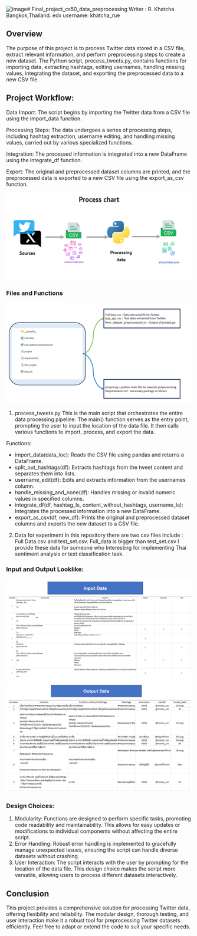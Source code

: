 ![image](https://github.com/Fairpart/Final_project_cs50_data_preprocessing/assets/93822431/2b2eebd9-ae86-47d4-ae25-820f84f51702)# Final_project_cs50_data_preprocessing
Writer : R. Khatcha Bangkok,Thailand.
edx username: khatcha_rue

## Overview
The purpose of this project is to process Twitter data stored in a CSV file, extract relevant information, and perform preprocessing steps to create a new dataset. The Python script, process_tweets.py, contains functions for importing data, extracting hashtags, editing usernames, handling missing values, integrating the dataset, and exporting the preprocessed data to a new CSV file.

## Project Workflow:
Data Import: The script begins by importing the Twitter data from a CSV file using the import_data function.

Processing Steps: The data undergoes a series of processing steps, including hashtag extraction, username editing, and handling missing values, carried out by various specialized functions.

Integration: The processed information is integrated into a new DataFrame using the integrate_df function.

Export: The original and preprocessed dataset columns are printed, and the preprocessed data is exported to a new CSV file using the export_as_csv function.

![Alt Text](https://github.com/Fairpart/Final_project_cs50_data_preprocessing/raw/main/image/flow_chart.png)

### Files and Functions
![Alt Text](https://github.com/Fairpart/Final_project_cs50_data_preprocessing/blob/main/image/files_tree.png)
1. process_tweets.py
This is the main script that orchestrates the entire data processing pipeline. The main() function serves as the entry point, prompting the user to input the location of the data file. It then calls various functions to import, process, and export the data.

Functions:
  - import_data(data_loc): Reads the CSV file using pandas and returns a DataFrame.
  - split_out_hashtags(df): Extracts hashtags from the tweet content and separates them into lists.
  - username_edit(df): Edits and extracts information from the usernames column.
  - handle_missing_and_none(df): Handles missing or invalid numeric values in specified columns.
  - integrate_df(df, hashtag_ls, content_without_hashtags, username_ls): Integrates the processed information into a new DataFrame.
  - export_as_csv(df, new_df): Prints the original and preprocessed dataset columns and exports the new dataset to a CSV file.

2. Data for experiment
In this repository there are two csv files include : Full Data.csv and test_set.csv. Full_data is bigger than test_set.csv I provide these data for someone who Interesting for implementing Thai sentiment analysis or text classification task.

### Input and Output Looklike:
![Alt Text](https://github.com/Fairpart/Final_project_cs50_data_preprocessing/blob/main/image/Input_data.png)
![Alt Text](https://github.com/Fairpart/Final_project_cs50_data_preprocessing/blob/main/image/Output_data.png)

### Design Choices:
  1. Modularity: Functions are designed to perform specific tasks, promoting code readability and maintainability. This allows for easy updates or modifications to individual components without affecting the entire script.
  2. Error Handling: Robust error handling is implemented to gracefully manage unexpected issues, ensuring the script can handle diverse datasets without crashing.
  3. User Interaction: The script interacts with the user by prompting for the location of the data file. This design choice makes the script more versatile, allowing users to process different datasets interactively.

## Conclusion
This project provides a comprehensive solution for processing Twitter data, offering flexibility and reliability. The modular design, thorough testing, and user interaction make it a robust tool for preprocessing Twitter datasets efficiently. Feel free to adapt or extend the code to suit your specific needs.
